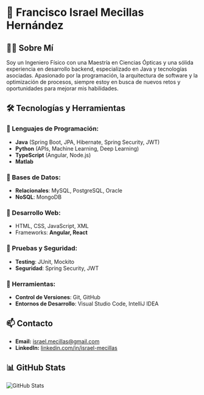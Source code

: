  # 🚀 Francisco Israel Mecillas Hernández

## 👨‍💻 Sobre Mí
Soy un Ingeniero Físico con una Maestría en Ciencias Ópticas y una sólida experiencia en desarrollo backend, especializado en Java y tecnologías asociadas. Apasionado por la programación, la arquitectura de software y la optimización de procesos, siempre estoy en busca de nuevos retos y oportunidades para mejorar mis habilidades.

## 🛠️ Tecnologías y Herramientas

### 📌 Lenguajes de Programación:
- **Java** (Spring Boot, JPA, Hibernate, Spring Security, JWT)
- **Python** (APIs, Machine Learning, Deep Learning)
- **TypeScript** (Angular, Node.js)
- **Matlab**

### 📌 Bases de Datos:
- **Relacionales**: MySQL, PostgreSQL, Oracle
- **NoSQL**: MongoDB

### 📌 Desarrollo Web:
- HTML, CSS, JavaScript, XML
- Frameworks: **Angular, React**

### 📌 Pruebas y Seguridad:
- **Testing**: JUnit, Mockito
- **Seguridad**: Spring Security, JWT

### 📌 Herramientas:
- **Control de Versiones**: Git, GitHub
- **Entornos de Desarrollo**: Visual Studio Code, IntelliJ IDEA

## 📫 Contacto
- **Email:** [israel.mecillas@gmail.com](mailto:israel.mecillas@gmail.com)
- **LinkedIn:** [linkedin.com/in/israel-mecillas](https://www.linkedin.com/in/israel-mecillas/)

## 📊 GitHub Stats
![GitHub Stats](https://github-readme-stats.vercel.app/api?username=tu-usuario&show_icons=true&theme=dark) 
